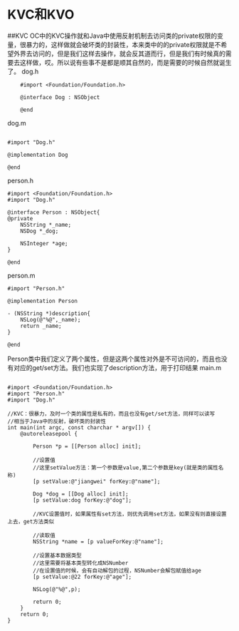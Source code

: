 # KVC和KVO

##KVC
OC中的KVC操作就和Java中使用反射机制去访问类的private权限的变量，很暴力的，这样做就会破坏类的封装性，本来类中的的private权限就是不希望外界去访问的，但是我们这样去操作，就会反其道而行，但是我们有时候真的需要去这样做，哎。所以说有些事不是都是顺其自然的，而是需要的时候自然就诞生了。
dog.h
```      
    #import <Foundation/Foundation.h>  
      
    @interface Dog : NSObject  
      
    @end  
```
dog.m
```
  
#import "Dog.h"  
  
@implementation Dog  
  
@end  
```
person.h  
```
#import <Foundation/Foundation.h>  
#import "Dog.h"  
  
@interface Person : NSObject{  
@private  
    NSString *_name;  
    NSDog *_dog;  
      
    NSInteger *age;  
}  
  
@end 
```
person.m
```
#import "Person.h"  
  
@implementation Person  
  
- (NSString *)description{  
    NSLog(@"%@",_name);  
    return _name;  
}  
  
@end

```
Person类中我们定义了两个属性，但是这两个属性对外是不可访问的，而且也没有对应的get/set方法。我们也实现了description方法，用于打印结果
main.m

```
  
#import <Foundation/Foundation.h>  
#import "Person.h"  
#import "Dog.h"  
  
//KVC：很暴力，及时一个类的属性是私有的，而且也没有get/set方法，同样可以读写  
//相当于Java中的反射，破坏类的封装性  
int main(int argc, const charchar * argv[]) {  
    @autoreleasepool {  
          
        Person *p = [[Person alloc] init];  
          
        //设置值  
        //这里setValue方法：第一个参数是value,第二个参数是key(就是类的属性名称)  
        [p setValue:@"jiangwei" forKey:@"name"];  
          
        Dog *dog = [[Dog alloc] init];  
        [p setValue:dog forKey:@"dog"];  
          
        //KVC设置值时，如果属性有set方法，则优先调用set方法，如果没有则直接设置上去，get方法类似  
          
        //读取值  
        NSString *name = [p valueForKey:@"name"];  
          
        //设置基本数据类型  
        //这里需要将基本类型转化成NSNumber  
        //在设置值的时候，会有自动解包的过程，NSNumber会解包赋值给age  
        [p setValue:@22 forKey:@"age"];  
          
        NSLog(@"%@",p);  
          
        return 0;  
    }  
    return 0;  
}  
```